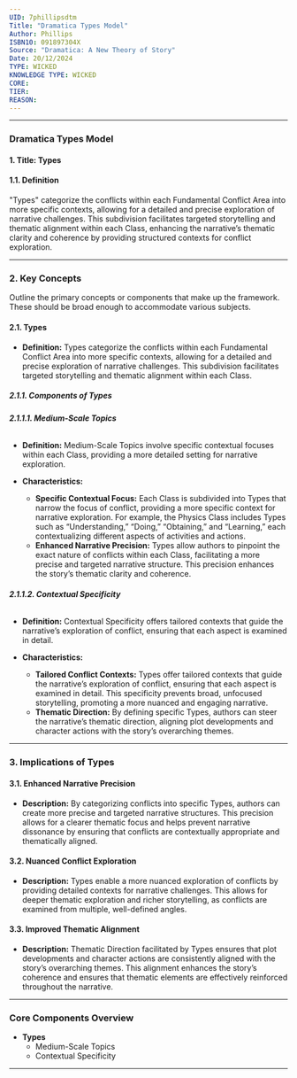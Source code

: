 ```yaml
---
UID: 7phillipsdtm
Title: "Dramatica Types Model"
Author: Phillips
ISBN10: 091897304X
Source: "Dramatica: A New Theory of Story"
Date: 20/12/2024
TYPE: WICKED
KNOWLEDGE TYPE: WICKED
CORE:
TIER:
REASON:
---
```


---

### **Dramatica Types Model**

#### **1. Title: Types**

#### **1.1. Definition**

"Types" categorize the conflicts within each Fundamental Conflict Area into more specific contexts, allowing for a detailed and precise exploration of narrative challenges. This subdivision facilitates targeted storytelling and thematic alignment within each Class, enhancing the narrative’s thematic clarity and coherence by providing structured contexts for conflict exploration.

---

### **2. Key Concepts**

Outline the primary concepts or components that make up the framework. These should be broad enough to accommodate various subjects.

#### **2.1. Types**

- **Definition:**
  Types categorize the conflicts within each Fundamental Conflict Area into more specific contexts, allowing for a detailed and precise exploration of narrative challenges. This subdivision facilitates targeted storytelling and thematic alignment within each Class.

##### **2.1.1. Components of Types**

###### **2.1.1.1. Medium-Scale Topics**

- **Definition:**
  Medium-Scale Topics involve specific contextual focuses within each Class, providing a more detailed setting for narrative exploration.

- **Characteristics:**
  - **Specific Contextual Focus:** Each Class is subdivided into Types that narrow the focus of conflict, providing a more specific context for narrative exploration. For example, the Physics Class includes Types such as “Understanding,” “Doing,” “Obtaining,” and “Learning,” each contextualizing different aspects of activities and actions.
  - **Enhanced Narrative Precision:** Types allow authors to pinpoint the exact nature of conflicts within each Class, facilitating a more precise and targeted narrative structure. This precision enhances the story’s thematic clarity and coherence.

###### **2.1.1.2. Contextual Specificity**

- **Definition:**
  Contextual Specificity offers tailored contexts that guide the narrative’s exploration of conflict, ensuring that each aspect is examined in detail.

- **Characteristics:**
  - **Tailored Conflict Contexts:** Types offer tailored contexts that guide the narrative’s exploration of conflict, ensuring that each aspect is examined in detail. This specificity prevents broad, unfocused storytelling, promoting a more nuanced and engaging narrative.
  - **Thematic Direction:** By defining specific Types, authors can steer the narrative’s thematic direction, aligning plot developments and character actions with the story’s overarching themes.

---

### **3. Implications of Types**

#### **3.1. Enhanced Narrative Precision**

- **Description:**
  By categorizing conflicts into specific Types, authors can create more precise and targeted narrative structures. This precision allows for a clearer thematic focus and helps prevent narrative dissonance by ensuring that conflicts are contextually appropriate and thematically aligned.

#### **3.2. Nuanced Conflict Exploration**

- **Description:**
  Types enable a more nuanced exploration of conflicts by providing detailed contexts for narrative challenges. This allows for deeper thematic exploration and richer storytelling, as conflicts are examined from multiple, well-defined angles.

#### **3.3. Improved Thematic Alignment**

- **Description:**
  Thematic Direction facilitated by Types ensures that plot developments and character actions are consistently aligned with the story’s overarching themes. This alignment enhances the story’s coherence and ensures that thematic elements are effectively reinforced throughout the narrative.

---

### **Core Components Overview**

- **Types**
  - Medium-Scale Topics
  - Contextual Specificity

---
